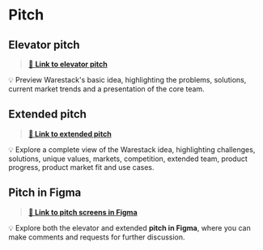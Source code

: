 # Pitch

## Elevator pitch

> <a href="https://www.figma.com/proto/zsn3MfTd3oBo16XYYwWEXJ/web-app-v3?page-id=0%3A1&type=design&node-id=374-12160&viewport=2303%2C912%2C0.19&t=BaIXHdxtBNeHXrZK-1&scaling=contain&starting-point-node-id=6%3A2&mode=design" target="_blank">:file_folder:  **Link to elevator pitch**</a>

:bulb: Preview Warestack's basic idea, highlighting the problems, solutions, current market trends and a presentation of the core team.


## Extended pitch

> <a href="https://www.figma.com/proto/zsn3MfTd3oBo16XYYwWEXJ/web-app-v3?page-id=0%3A1&type=design&node-id=6-2&viewport=4543%2C1201%2C0.36&t=l2bocmM6BRe4jabB-1&scaling=contain&starting-point-node-id=6%3A2&show-proto-sidebar=1&mode=design" target="_blank"> **:file_folder: Link to extended pitch**</a>

:bulb: Explore a complete view of the Warestack idea, highlighting challenges, solutions, unique values, markets, competition, extended team, product progress, product market fit and use cases.

## Pitch in Figma

> <a href="https://www.figma.com/file/zsn3MfTd3oBo16XYYwWEXJ/web-app-v3?type=design&node-id=0-1&mode=design" target="_blank">**:file_folder: Link to pitch screens in Figma**</a>

:bulb: Explore both the elevator and extended **pitch in Figma**, where you can make comments and requests for further discussion.

